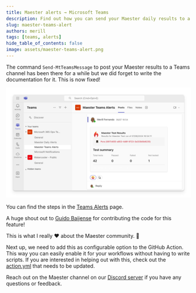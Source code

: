```yaml
---
title: Maester alerts → Microsoft Teams
description: Find out how you can send your Maester daily results to a Teams channel
slug: maester-teams-alert
authors: merill
tags: [teams, alerts]
hide_table_of_contents: false
image: assets/maester-teams-alert.png
---
```


The command `Send-MtTeamsMessage` to post your Maester results to a Teams channel has been there for a while but we did forget to write the documentation for it. This is now fixed!

![Maester - Microsoft Teams Alerts](assets/maester-teams-alert.png)

<!-- truncate -->

You can find the steps in the [Teams Alerts](/docs/monitoring/teams) page.

A huge shout out to [Guido Baijense](https://blog.pentiago365.nl/) for contributing the code for this feature!

This is what I really ❤️ about the Maester community. 🙏

Next up, we need to add this as configurable option to the GitHub Action. This way you can easily enable it for your workflows without having to write scripts. If you are interested in helping out with this, check out the [action.yml](https://github.com/maester365/maester/blob/main/action.yml) that needs to be updated.

Reach out on the Maester channel on our [Discord server](https://discord.com/channels/1125617152368594976/1226351860693205062) if you have any questions or feedback.
